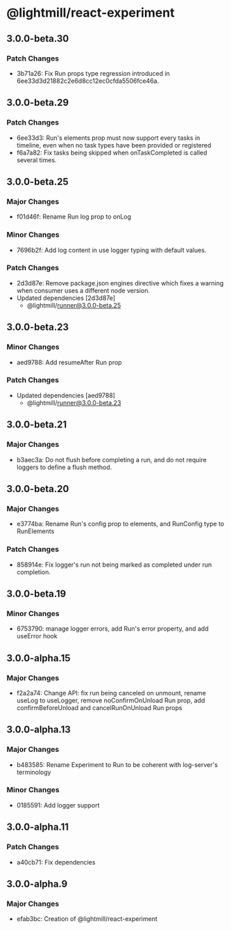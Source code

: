 # @lightmill/react-experiment

## 3.0.0-beta.30

### Patch Changes

- 3b71a26: Fix Run props type regression introduced in 6ee33d3d21882c2e6d8cc12ec0cfda5506fce46a.

## 3.0.0-beta.29

### Patch Changes

- 6ee33d3: Run's elements prop must now support every tasks in timeline, even when no task types have been provided or registered
- f6a7a82: Fix tasks being skipped when onTaskCompleted is called several times.

## 3.0.0-beta.25

### Major Changes

- f01d46f: Rename Run log prop to onLog

### Minor Changes

- 7696b2f: Add log content in use logger typing with default values.

### Patch Changes

- 2d3d87e: Remove package.json engines directive which fixes a warning when consumer uses a different node version.
- Updated dependencies [2d3d87e]
  - @lightmill/runner@3.0.0-beta.25

## 3.0.0-beta.23

### Minor Changes

- aed9788: Add resumeAfter Run prop

### Patch Changes

- Updated dependencies [aed9788]
  - @lightmill/runner@3.0.0-beta.23

## 3.0.0-beta.21

### Major Changes

- b3aec3a: Do not flush before completing a run, and do not require loggers to define a flush method.

## 3.0.0-beta.20

### Major Changes

- e3774ba: Rename Run's config prop to elements, and RunConfig type to RunElements

### Patch Changes

- 858914e: Fix logger's run not being marked as completed under run completion.

## 3.0.0-beta.19

### Minor Changes

- 6753790: manage logger errors, add Run's error property, and add useError hook

## 3.0.0-alpha.15

### Major Changes

- f2a2a74: Change API: fix run being canceled on unmount, rename useLog to useLogger, remove noConfirmOnUnload Run prop, add confirmBeforeUnload and cancelRunOnUnload Run props

## 3.0.0-alpha.13

### Major Changes

- b483585: Rename Experiment to Run to be coherent with log-server's terminology

### Minor Changes

- 0185591: Add logger support

## 3.0.0-alpha.11

### Patch Changes

- a40cb71: Fix dependencies

## 3.0.0-alpha.9

### Major Changes

- efab3bc: Creation of @lightmill/react-experiment
